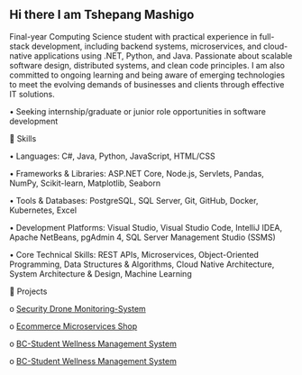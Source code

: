 ## Hi there I am Tshepang Mashigo

Final-year Computing Science student with practical experience in full-stack development, including backend systems, microservices, and cloud-native applications using .NET, Python, and Java. Passionate about scalable software design, distributed systems, and clean code principles. I am also committed to ongoing learning and being aware of emerging technologies to meet the evolving demands of businesses and clients through effective IT solutions.

•      Seeking internship/graduate or junior role opportunities in software development 

🚀 Skills

• Languages: C#, Java, Python, JavaScript, HTML/CSS 

• Frameworks & Libraries: ASP.NET Core, Node.js, Servlets, Pandas, NumPy, Scikit-learn, Matplotlib, Seaborn
 
• Tools & Databases: PostgreSQL, SQL Server, Git, GitHub, Docker, Kubernetes, Excel 

• Development Platforms: Visual Studio, Visual Studio Code, IntelliJ IDEA, Apache NetBeans, pgAdmin 4, SQL Server Management Studio (SSMS) 

• Core Technical Skills: REST APIs, Microservices, Object-Oriented Programming, Data Structures & Algorithms, Cloud Native Architecture, System Architecture & Design, Machine Learning

 📂 Projects

o         [Security Drone Monitoring-System](https://github.com/tshepangkagiso/Security-Drone-Monitoring-System.git) 

o         [Ecommerce Microservices Shop](https://github.com/tshepangkagiso/Ecommerce-Microservices.git) 

o         [BC-Student Wellness Management System](https://github.com/tshepangkagiso/BC-Student-Wellness-Management-System.git) 

o         [BC-Student Wellness Management System](https://github.com/tshepangkagiso/BC-Student-Wellness-Management-System.git) 
